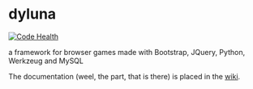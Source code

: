# dyluna #

[![Code Health](https://landscape.io/github/YtvwlD/dyluna/master/landscape.svg?style=plastic)](https://landscape.io/github/YtvwlD/dyluna/master)

a framework for browser games made with Bootstrap, JQuery, Python, Werkzeug and MySQL

The documentation (weel, the part, that is there)
 is placed in the [wiki](https://github.com/YtvwlD/dyluna/wiki/).